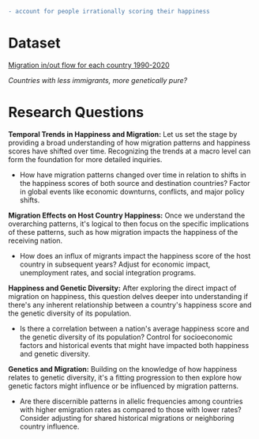 ```diff
- account for people irrationally scoring their happiness
```

# Dataset 
[Migration in/out flow for each country 1990-2020](https://ourworldindata.org/migration)

*Countries with less immigrants, more genetically pure?*


# Research Questions 
**Temporal Trends in Happiness and Migration:**
Let us set the stage by providing a broad understanding of how migration patterns and happiness scores have shifted over time. Recognizing the trends at a macro level can form the foundation for more detailed inquiries.
   - How have migration patterns changed over time in relation to shifts in the happiness scores of both source and destination countries? Factor in global events like economic downturns, conflicts, and major policy shifts.
    
**Migration Effects on Host Country Happiness:**
Once we understand the overarching patterns, it's logical to then focus on the specific implications of these patterns, such as how migration impacts the happiness of the receiving nation.
- How does an influx of migrants impact the happiness score of the host country in subsequent years? Adjust for economic impact, unemployment rates, and social integration programs.

**Happiness and Genetic Diversity:**
After exploring the direct impact of migration on happiness, this question delves deeper into understanding if there's any inherent relationship between a country's happiness score and the genetic diversity of its population.
- Is there a correlation between a nation's average happiness score and the genetic diversity of its population? Control for socioeconomic factors and historical events that might have impacted both happiness and genetic diversity.

**Genetics and Migration:**
Building on the knowledge of how happiness relates to genetic diversity, it's a fitting progression to then explore how genetic factors might influence or be influenced by migration patterns.
- Are there discernible patterns in allelic frequencies among countries with higher emigration rates as compared to those with lower rates? Consider adjusting for shared historical migrations or neighboring country influence.

